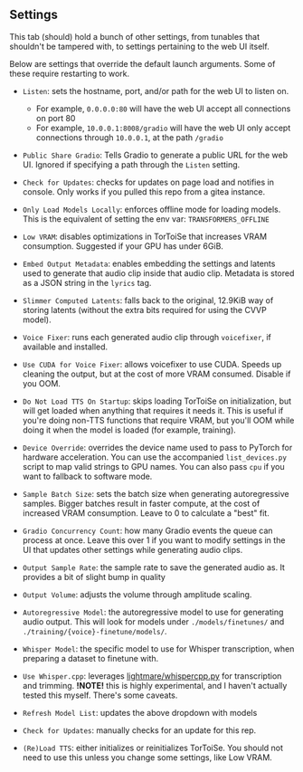 ## Settings

This tab (should) hold a bunch of other settings, from tunables that shouldn't be tampered with, to settings pertaining to the web UI itself.

Below are settings that override the default launch arguments. Some of these require restarting to work.
* `Listen`: sets the hostname, port, and/or path for the web UI to listen on.
	- For example, `0.0.0.0:80` will have the web UI accept all connections on port 80
	- For example, `10.0.0.1:8008/gradio` will have the web UI only accept connections through `10.0.0.1`, at the path `/gradio`
* `Public Share Gradio`: Tells Gradio to generate a public URL for the web UI. Ignored if specifying a path through the `Listen` setting.
* `Check for Updates`: checks for updates on page load and notifies in console. Only works if you pulled this repo from a gitea instance.
* `Only Load Models Locally`: enforces offline mode for loading models. This is the equivalent of setting the env var: `TRANSFORMERS_OFFLINE`
* `Low VRAM`: disables optimizations in TorToiSe that increases VRAM consumption. Suggested if your GPU has under 6GiB.
* `Embed Output Metadata`: enables embedding the settings and latents used to generate that audio clip inside that audio clip. Metadata is stored as a JSON string in the `lyrics` tag.
* `Slimmer Computed Latents`: falls back to the original, 12.9KiB way of storing latents (without the extra bits required for using the CVVP model).
* `Voice Fixer`: runs each generated audio clip through `voicefixer`, if available and installed.
* `Use CUDA for Voice Fixer`: allows voicefixer to use CUDA. Speeds up cleaning the output, but at the cost of more VRAM consumed. Disable if you OOM.
* `Do Not Load TTS On Startup`: skips loading TorToiSe on initialization, but will get loaded when anything that requires it needs it. This is useful if you're doing non-TTS functions that require VRAM, but you'll OOM while doing it when the model is loaded (for example, training).
* `Device Override`: overrides the device name used to pass to PyTorch for hardware acceleration. You can use the accompanied `list_devices.py` script to map valid strings to GPU names. You can also pass `cpu` if you want to fallback to software mode.

* `Sample Batch Size`: sets the batch size when generating autoregressive samples. Bigger batches result in faster compute, at the cost of increased VRAM consumption. Leave to 0 to calculate a "best" fit.
* `Gradio Concurrency Count`: how many Gradio events the queue can process at once. Leave this over 1 if you want to modify settings in the UI that updates other settings while generating audio clips.
* `Output Sample Rate`: the sample rate to save the generated audio as. It provides a bit of slight bump in quality
* `Output Volume`: adjusts the volume through amplitude scaling.
* `Autoregressive Model`: the autoregressive model to use for generating audio output. This will look for models under `./models/finetunes/` and `./training/{voice}-finetune/models/`.
* `Whisper Model`: the specific model to use for Whisper transcription, when preparing a dataset to finetune with.
* `Use Whisper.cpp`: leverages [lightmare/whispercpp.py](https://git.ecker.tech/lightmare/whispercpp.py) for transcription and trimming. **!**NOTE**!** this is highly experimental, and I haven't actually tested this myself. There's some caveats.
* `Refresh Model List`: updates the above dropdown with models
* `Check for Updates`: manually checks for an update for this rep.
* `(Re)Load TTS`: either initializes or reinitializes TorToiSe. You should not need to use this unless you change some settings, like Low VRAM.